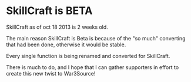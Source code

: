 SkillCraft is BETA
==================

SkillCraft as of oct 18 2013 is 2 weeks old.

The main reason SkillCraft is Beta is because of the "so much"
converting that had been done, otherwise it would be stable.

Every single function is being renamed and converted for SkillCraft.

There is much to do, and I hope that I can gather supporters in
effort to create this new twist to War3Source!
